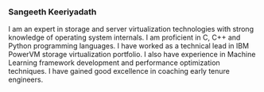 ### Sangeeth Keeriyadath

I am an expert in storage and server virtualization technologies with strong knowledge of operating system internals. I am proficient in C, C++ and Python programming languages. I have worked as a technical lead in IBM PowerVM storage virtualization portfolio. I also have experience in Machine Learning framework development and performance optimization techniques. I have gained good excellence in coaching early tenure engineers.

